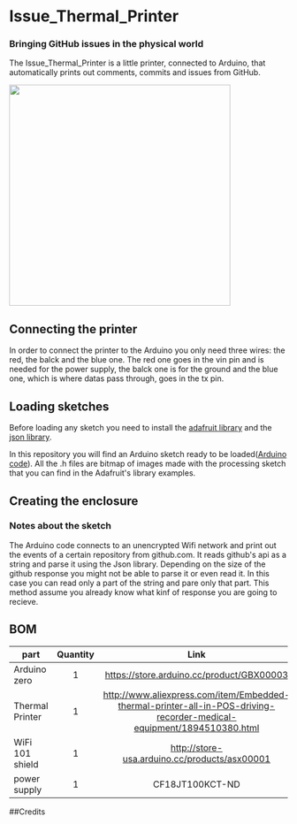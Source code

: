 # Issue_Thermal_Printer
### Bringing GitHub issues in the physical world
The Issue_Thermal_Printer is a little printer, connected to Arduino, that automatically prints out comments, commits and issues from GitHub.

<img src="https://github.com/CasaJasmina/Issue_ThermalPrinter/blob/master/Img/Printer.jpg " width="400" /> 

## Connecting the printer

In order to connect the printer to the Arduino you only need three wires: the red, the balck and the blue one.
The red one goes in the vin pin and is needed for the power supply, the balck one is for the ground and the blue one, which is where datas pass through, goes in the tx pin.



## Loading sketches

Before loading any sketch you need to install the [adafruit library](https://github.com/adafruit/Adafruit-Thermal-Printer-Library) and the [json library](https://github.com/bblanchon/ArduinoJson).

In this repository you will find an Arduino sketch ready to be loaded([Arduino code](https://github.com/CasaJasmina/Issue_ThermalPrinter/tree/master/Arduino_Github_Printer)).
All the .h files are bitmap of images made with the processing sketch that you can find in the Adafruit's library examples.



## Creating the enclosure



### Notes about the sketch

The Arduino code connects to an unencrypted Wifi network and
print out the events of a certain repository from github.com.
It reads github's api as a string and parse it using
the Json library.
Depending on the size of the github response you might not be able to parse it or even read it.
In this case you can read only a part of the string and pare only that part. This method assume you already know 
what kinf of response you are going to recieve.





## BOM

| part		        | Quantity | Link |
| -------------     |:--------:| :--------:| 
| Arduino zero        | 1 | https://store.arduino.cc/product/GBX00003 | 
| Thermal Printer      | 1 | http://www.aliexpress.com/item/Embedded-thermal-printer-all-in-POS-driving-recorder-medical-equipment/1894510380.html | 
| WiFi 101 shield   | 1 | http://store-usa.arduino.cc/products/asx00001	| 
| power supply    | 1 | CF18JT100KCT-ND | 



##Credits


